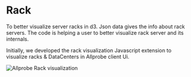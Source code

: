 # Rack
To better visualize server racks in d3.
Json data gives the info about rack servers. The code is helping a user to better visualize rack server and its internals.

Initially, we developed the rack visualization Javascript extension to visualize racks & DataCenters in Allprobe client Ui.

![](https://www.allprobe.com/img/screenshots/rack-2.png "Allprobe Rack visualization")

